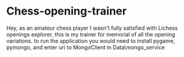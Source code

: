 # Chess-opening-trainer
Hey, as an amateur chess player I wasn't fully satisfied with Lichess openings explorer, this is my trainer for memorial of all the opening variations. 
to run the application you would need to install pygame, pymongo, and enter uri to MongoClient in Data\mongo_service
